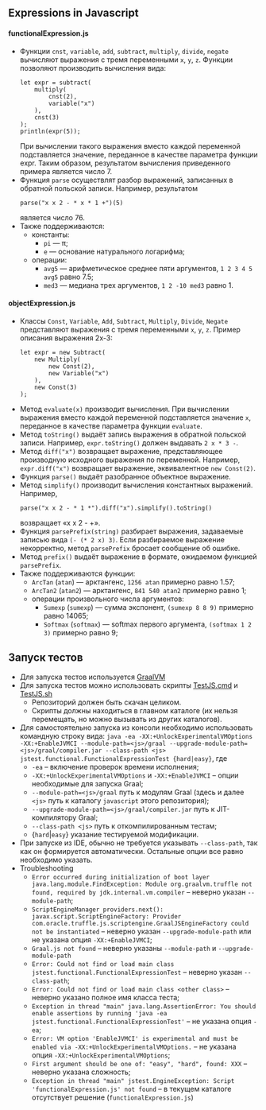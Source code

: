 ## Expressions in Javascript

#### functionalExpression.js
* Функции `cnst`, `variable`, `add`, `subtract`, `multiply`, `divide`, `negate` вычисляют выражения с тремя переменными `x`, `y`, `z`.
    Функции позволяют производить вычисления вида:
    ```
    let expr = subtract(
        multiply(
            cnst(2),
            variable("x")
        ),
        cnst(3)
    );
    println(expr(5));
    ```         
    При вычислении такого выражения вместо каждой переменной подставляется значение, переданное в качестве параметра функции expr. Таким образом, результатом вычисления приведенного примера является число 7.
* Функция `parse` осуществлят разбор выражений, записанных в обратной польской записи. Например, результатом
    ```
    parse("x x 2 - * x * 1 +")(5)
    ```
    является число 76.
*  Также поддерживаются:
      * константы:
          * `pi` — π;
          * `e` — основание натурального логарифма;
      * операции:
          * `avg5` — арифметическое среднее пяти аргументов, `1 2 3 4 5 avg5` равно 7.5;
          * `med3` — медиана трех аргументов, `1 2 -10 med3` равно 1.
          
#### objectExpression.js
* Классы `Const`, `Variable`, `Add`, `Subtract`, `Multiply`, `Divide`, `Negate` представляют выражения с тремя переменными `x`, `y`, `z`.
    Пример описания выражения 2x-3:
    ```
    let expr = new Subtract(
        new Multiply(
            new Const(2),
            new Variable("x")
        ),
        new Const(3)
    );
    ```        
* Метод `evaluate(x)` производит вычисления. При вычислении выражения вместо каждой переменной подставляется значение `x`, переданное в качестве параметра функции `evaluate`.
* Метод `toString()` выдаёт запись выражения в обратной польской записи. Например, `expr.toString()` должен выдавать `2 x * 3 -`.
* Метод `diff("x")` возвращает выражение, представляющее производную исходного выражения по переменной. Например, `expr.diff("x")` возвращает выражение, эквивалентное `new Const(2)`.
* Функция `parse()` выдаёт разобранное объектное выражение.
* Метод `simplify()` производит вычисления константных выражений. Например,
    ```
    parse("x x 2 - * 1 *").diff("x").simplify().toString()
    ```
    возвращает «x x 2 - +».
* Функция `parsePrefix(string)` разбирает выражения, задаваемые записью вида `(- (* 2 x) 3)`. Если разбираемое выражение некорректно, метод `parsePrefix` бросает сообщение об ошибке.
* Метод `prefix()` выдаёт выражение в формате, ожидаемом функцией `parsePrefix`.
* Также поддерживаются функции:
    * `ArcTan` (`atan`) — арктангенс, `1256 atan` примерно равно 1.57;
    * `ArcTan2` (`atan2`) — арктангенс, `841 540 atan2` примерно равно 1;
    * операции произвольного числа аргументов:
        * `Sumexp` (`sumexp`) — сумма экспонент, `(sumexp 8 8 9)` примерно равно 14065;
        * `Softmax` (`softmax`) — softmax первого аргумента, `(softmax 1 2 3)` примерно равно 9;

## Запуск тестов
 * Для запуска тестов используется [GraalVM](https://www.graalvm.org/)
 * Для запуска тестов можно использовать скрипты [TestJS.cmd](javascript/TestJS.cmd) и [TestJS.sh](javascript/TestJS.sh)
    * Репозиторий должен быть скачан целиком.
    * Скрипты должны находиться в главном каталоге (их нельзя перемещать, но можно вызывать из других каталогов).
 * Для самостоятельно запуска из консоли необходимо использовать командную строку вида:
    `java -ea -XX:+UnlockExperimentalVMOptions -XX:+EnableJVMCI --module-path=<js>/graal --upgrade-module-path=<js>/graal/compiler.jar --class-path <js> jstest.functional.FunctionalExpressionTest {hard|easy}`, где
    * `-ea` – включение проверок времени исполнения;
    * `-XX:+UnlockExperimentalVMOptions` и `-XX:+EnableJVMCI` – опции необходимые для запуска Graal;
    * `--module-path=<js>/graal` путь к модулям Graal (здесь и далее `<js>` путь к каталогу `javascript` этого репозитория);
    * `--upgrade-module-path=<js>/graal/compiler.jar` путь к JIT-компилятору Graal;
    * `--class-path <js>` путь к откомпилированным тестам;
    * {`hard`|`easy`} указание тестируемой модификации.
 * При запуске из IDE, обычно не требуется указывать `--class-path`, так как он формируется автоматически.
   Остальные опции все равно необходимо указать.
 * Troubleshooting
    * `Error occurred during initialization of boot layer java.lang.module.FindException: Module org.graalvm.truffle not found, required by jdk.internal.vm.compiler` – неверно указан `--module-path`;
    * `ScriptEngineManager providers.next(): javax.script.ScriptEngineFactory: Provider com.oracle.truffle.js.scriptengine.GraalJSEngineFactory could not be instantiated` – неверно указан `--upgrade-module-path` или не указана опция `-XX:+EnableJVMCI`;
    * `Graal.js not found` – неверно указаны `--module-path` и `--upgrade-module-path`
    * `Error: Could not find or load main class jstest.functional.FunctionalExpressionTest` – неверно указан `--class-path`;
    * `Error: Could not find or load main class <other class>` – неверно указано полное имя класса теста;
    * `Exception in thread "main" java.lang.AssertionError: You should enable assertions by running 'java -ea jstest.functional.FunctionalExpressionTest'` – не указана опция `-ea`;
    * `Error: VM option 'EnableJVMCI' is experimental and must be enabled via -XX:+UnlockExperimentalVMOptions.` – не указана опция `-XX:+UnlockExperimentalVMOptions`;
    * `First argument should be one of: "easy", "hard", found: XXX` – неверно указана сложность;
    * `Exception in thread "main" jstest.EngineException: Script 'functionalExpression.js' not found` – в текущем каталоге отсутствует решение (`functionalExpression.js`)
